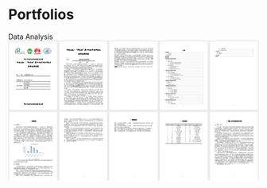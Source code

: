 # Portfolios
Data Analysis
![image](https://github.com/haoweiclouds1/Portfolios/blob/main/%E5%9B%BE%E7%89%871.png)
